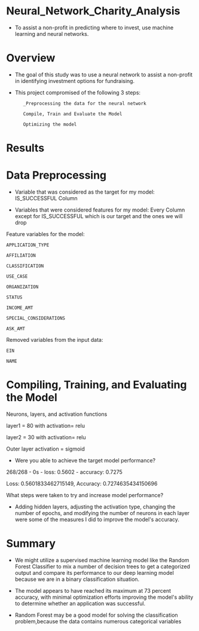 # Neural_Network_Charity_Analysis

- To assist a non-profit in predicting where to invest, use machine learning and neural networks.

# Overview

- The goal of this study was to use a neural network to assist a non-profit in identifying investment options for fundraising.
- This project compromised of the following 3 steps:

         _Preprocessing the data for the neural network

         Compile, Train and Evaluate the Model

         Optimizing the model

# Results

# Data Preprocessing

- Variable that was considered as the target for my model: IS_SUCCESSFUL Column

- Variables that were considered features for my model: Every Column except for IS_SUCCESSFUL which is our target and the ones we will drop

Feature variables for the model:

    APPLICATION_TYPE
    
    AFFILIATION
    
    CLASSIFICATION
    
    USE_CASE
    
    ORGANIZATION
    
    STATUS
    
    INCOME_AMT
    
    SPECIAL_CONSIDERATIONS
    
    ASK_AMT
    
Removed variables from the input data:

    EIN
    
    NAME
    
# Compiling, Training, and Evaluating the Model

Neurons, layers, and activation functions

layer1 = 80 with activation= relu

layer2 = 30 with activation= relu 

Outer layer activation =  sigmoid

 - Were you able to achieve the target model performance?

268/268 - 0s - loss: 0.5602 - accuracy: 0.7275

Loss: 0.5601833462715149, Accuracy: 0.7274635434150696

What steps were taken to try and increase model performance?

- Adding hidden layers, adjusting the activation type, changing the number of epochs, and modifying the number of neurons in each layer were some of the measures I did to improve the model's accuracy.



# Summary
- We might utilize a supervised machine learning model like the Random Forest Classifier to mix a number of decision trees to get a categorized output and compare its performance to our deep learning model because we are in a binary classification situation.

- The model appears to have reached its maximum at 73 percent accuracy, with minimal optimization efforts improving the model's ability to determine whether an application was successful.

- Random Forest may be a good model for solving the classification problem,because the data contains numerous categorical variables
